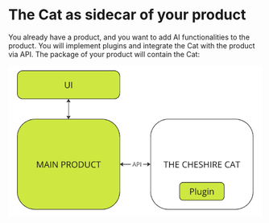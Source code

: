 # The Cat as sidecar of your product

You already have a product, and you want to add AI functionalities to the product. You will implement plugins and integrate the Cat with the product via API. The package of your product will contain the Cat:

![Alt text](side-car.png)